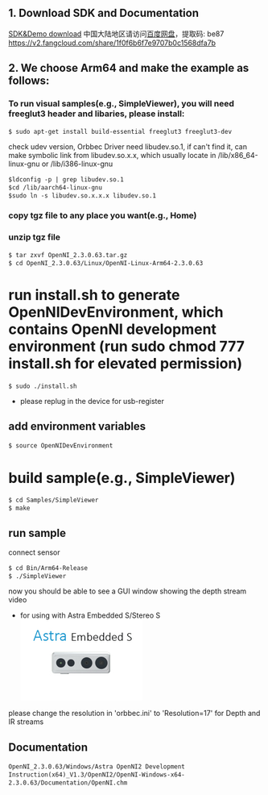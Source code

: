 ## 1. Download SDK and Documentation
[SDK&Demo download](https://www.dropbox.com/s/l9sawllbmvqo4ld/OpenNI_2.3.0.63.tar.gz?dl=0)
中国大陆地区请访问[百度网盘](https://pan.baidu.com/s/1iAEpE-VqfqY4Y2vPQm5aSQ)，提取码: be87
https://v2.fangcloud.com/share/1f0f6b6f7e9707b0c1568dfa7b
## 2. We choose Arm64 and make the example as follows:

### To run visual samples(e.g., SimpleViewer), you will need freeglut3 header and libaries, please install:

```
$ sudo apt-get install build-essential freeglut3 freeglut3-dev
```

check udev version, Orbbec Driver need libudev.so.1, if can't find it, can make symbolic link from libudev.so.x.x,
which usually locate in /lib/x86_64-linux-gnu or /lib/i386-linux-gnu
```
$ldconfig -p | grep libudev.so.1
$cd /lib/aarch64-linux-gnu
$sudo ln -s libudev.so.x.x.x libudev.so.1
```

### copy tgz file to any place you want(e.g., Home)

### unzip tgz file
```
$ tar zxvf OpenNI_2.3.0.63.tar.gz
$ cd OpenNI_2.3.0.63/Linux/OpenNI-Linux-Arm64-2.3.0.63
```

# run install.sh to generate OpenNIDevEnvironment, which contains OpenNI development environment (run sudo chmod 777 install.sh for elevated permission)

```
$ sudo ./install.sh
```

* please replug in the device for usb-register

## add environment variables
```
$ source OpenNIDevEnvironment
```

# build sample(e.g., SimpleViewer)
```
$ cd Samples/SimpleViewer
$ make
```

## run sample
connect sensor
```
$ cd Bin/Arm64-Release
$ ./SimpleViewer
```

now you should be able to see a GUI window showing the depth stream video


* for using with Astra Embedded S/Stereo S
![new-embedded-s](_img/new-embedded-s.jpg)

please change the resolution in 'orbbec.ini' to 'Resolution=17' for Depth and IR streams

## Documentation
```
OpenNI_2.3.0.63/Windows/Astra OpenNI2 Development Instruction(x64)_V1.3/OpenNI2/OpenNI-Windows-x64-2.3.0.63/Documentation/OpenNI.chm
```


